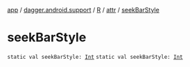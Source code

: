 [app](../../../index.md) / [dagger.android.support](../../index.md) / [R](../index.md) / [attr](index.md) / [seekBarStyle](./seek-bar-style.md)

# seekBarStyle

`static val seekBarStyle: `[`Int`](https://kotlinlang.org/api/latest/jvm/stdlib/kotlin/-int/index.html)
`static val seekBarStyle: `[`Int`](https://kotlinlang.org/api/latest/jvm/stdlib/kotlin/-int/index.html)